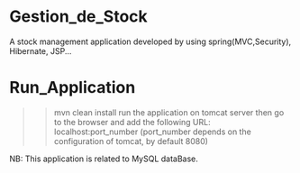 # Gestion_de_Stock

A stock management application developed by using spring(MVC,Security), Hibernate, JSP...

# Run_Application 

>>mvn clean install 
run the application on tomcat server then go to the browser and add the following URL:
localhost:port_number (port_number depends on the configuration of tomcat, by default 8080) 

NB: This application is related to MySQL dataBase.
